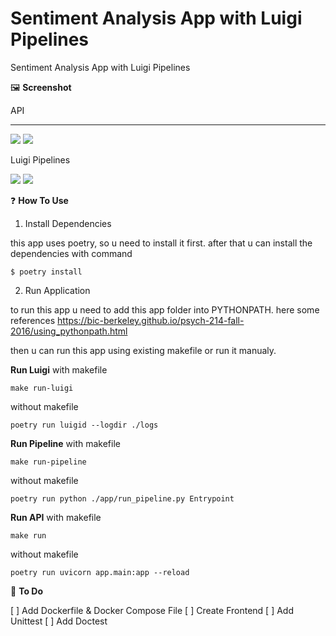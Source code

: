 # Sentiment Analysis App with Luigi Pipelines
Sentiment Analysis App with Luigi Pipelines

🖼️ **Screenshot**

API
****
![](https://paper-attachments.dropbox.com/s_2EAB53F891FDAF5B66CFA57800D2345F9C33E58D86F3B19A9CD5BBB46B2FE1D4_1607737267427_openapi-docs.png)
![](https://paper-attachments.dropbox.com/s_2EAB53F891FDAF5B66CFA57800D2345F9C33E58D86F3B19A9CD5BBB46B2FE1D4_1607737251482_api.png)


Luigi Pipelines

![](https://paper-attachments.dropbox.com/s_2EAB53F891FDAF5B66CFA57800D2345F9C33E58D86F3B19A9CD5BBB46B2FE1D4_1607737280082_luigi-dashboard.png)
![](https://paper-attachments.dropbox.com/s_2EAB53F891FDAF5B66CFA57800D2345F9C33E58D86F3B19A9CD5BBB46B2FE1D4_1607737276571_luigi-depgraph.png)


❓ **How To Use**

1. Install Dependencies

this app uses poetry, so u need to install it first. after that u can install the dependencies with command

    $ poetry install


2. Run Application

to run this app u need to add this app folder into PYTHONPATH. here some references https://bic-berkeley.github.io/psych-214-fall-2016/using_pythonpath.html

then u can run this app using existing makefile or run it manualy.

**Run Luigi**
with makefile

    make run-luigi

without makefile

    poetry run luigid --logdir ./logs

**Run Pipeline**
with makefile

    make run-pipeline

without makefile

    poetry run python ./app/run_pipeline.py Entrypoint

**Run API**
with makefile

    make run

without makefile

    poetry run uvicorn app.main:app --reload

📔 **To Do**

[ ] Add Dockerfile & Docker Compose File
[ ] Create Frontend
[ ] Add Unittest
[ ] Add Doctest

